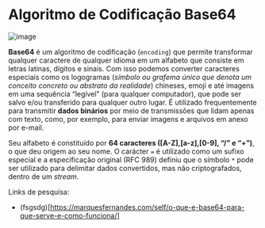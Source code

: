 # Algoritmo de Codificação Base64 


![image](https://user-images.githubusercontent.com/69597971/151281080-991efd66-fe18-4841-9c33-5d3a5cca78bf.png)
 
**Base64** é um algoritmo de codificação (``encoding``) que permite transformar qualquer caractere de qualquer idioma em um alfabeto que consiste em letras latinas, dígitos e sinais. Com isso podemos converter caracteres especiais como os logogramas (_símbolo ou grafema único que denota um conceito concreto ou abstrato da realidade_) chineses, emoji e até imagens em uma sequência “legível” (para qualquer computador), que pode ser salvo e/ou transferido para qualquer outro lugar. É utilizado frequentemente para transmitir **dados binários** por meio de transmissões que lidam apenas com texto, como, por exemplo, para enviar imagens e arquivos em anexo por e-mail.

Seu alfabeto é constituído por **64 caracteres ([A-Z],[a-z],[0-9], “/” e “+”)**, o que deu  origem ao seu nome. O carácter ``=`` é utilizado como um sufixo especial e a especificação original (RFC 989) definiu que o símbolo ``*`` pode ser utilizado para delimitar dados convertidos, mas não criptografados, dentro de um *stream*.
















Links de pesquisa:

* (fsgsdg)[https://marquesfernandes.com/self/o-que-e-base64-para-que-serve-e-como-funciona/] 



